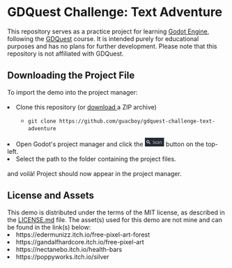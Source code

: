 <h1>
  GDQuest Challenge: Text Adventure
</h1>
This repository serves as a practice project for learning <a href="https://godotengine.org">Godot Engine</a>, following the <a href="https://www.gdquest.com">GDQuest</a> course. It is intended purely for educational purposes and has no plans for further development. Please note that this repository is not affiliated with GDQuest.
<h2>
  Downloading the Project File
</h2>
To import the demo into the project manager:
<br>
<br>
<li>
  Clone this repository (or
  <a href="https://github.com/guacboy/gdquest-challenge-text-adventure/archive/refs/heads/main.zip">
    download
  </a>
  a ZIP archive)
</li>
<ul>
  <ul>
    <li><code>git clone https://github.com/guacboy/gdquest-challenge-text-adventure</code></li>
  </ul>
</ul>
<li>
  Open Godot's project manager and click the
  <img src="scan_button.png" style="height: 20px">
  button on the top-left.
</li>
<li>
  Select the path to the folder containing the project files.
</li>
<br>
and voilà! Project should now appear in the project manager.
<h2>
  License and Assets
</h2>
This demo is distributed under the terms of the MIT license, as described in the <a href="">LICENSE.md</a> file. The asset(s) used for this demo are not mine and can be found in the link(s) below:
<li>
  https://edermunizz.itch.io/free-pixel-art-forest
</li>
<li>
  https://gandalfhardcore.itch.io/free-pixel-art
</li>
<li>
  https://nectanebo.itch.io/health-bars
<li>
  https://poppyworks.itch.io/silver
</li>
